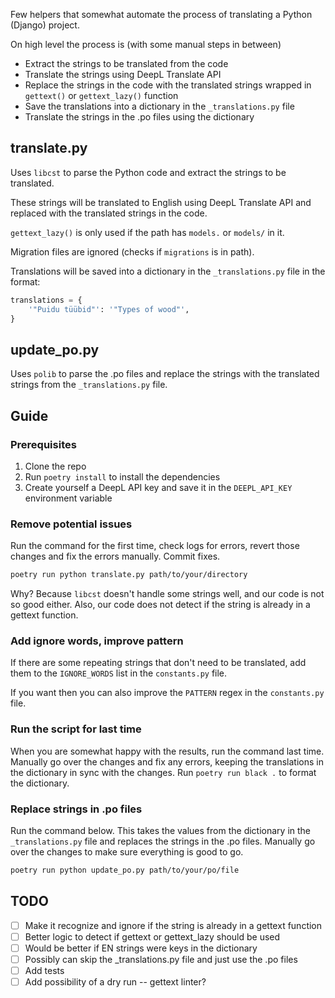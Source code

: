 Few helpers that somewhat automate the process of translating a Python (Django) project.

On high level the process is (with some manual steps in between)
- Extract the strings to be translated from the code
- Translate the strings using DeepL Translate API
- Replace the strings in the code with the translated strings wrapped in `gettext()` or `gettext_lazy()` function
- Save the translations into a dictionary in the `_translations.py` file
- Translate the strings in the .po files using the dictionary

## translate.py

Uses `libcst` to parse the Python code and extract the strings to be translated. 

These strings will be translated to English using DeepL Translate API and replaced with the translated strings in the code.

`gettext_lazy()` is only used if the path has `models.` or `models/` in it. 

Migration files are ignored (checks if `migrations` is in path).

Translations will be saved into a dictionary in the `_translations.py` file in the format:

```python
translations = {
    '"Puidu tüübid"': '"Types of wood"',
}
```

## update_po.py

Uses `polib` to parse the .po files and replace the strings with the translated strings from the `_translations.py` file.

## Guide

### Prerequisites

1. Clone the repo
2. Run `poetry install` to install the dependencies
3. Create yourself a DeepL API key and save it in the `DEEPL_API_KEY` environment variable

### Remove potential issues

Run the command for the first time, check logs for errors, revert those changes and fix the errors manually. 
Commit fixes.

```bash
poetry run python translate.py path/to/your/directory
```

Why? Because `libcst` doesn't handle some strings well, and our code is not so good either. 
Also, our code does not detect if the string is already in a gettext function.

### Add ignore words, improve pattern

If there are some repeating strings that don't need to be translated, add them to the `IGNORE_WORDS` list in the `constants.py` file.

If you want then you can also improve the `PATTERN` regex in the `constants.py` file.

### Run the script for last time

When you are somewhat happy with the results, run the command last time. Manually go over the changes and fix any errors, 
keeping the translations in the dictionary in sync with the changes. Run `poetry run black .` to format the dictionary.

### Replace strings in .po files

Run the command below. This takes the values from the dictionary in the `_translations.py` file and replaces the strings in the .po files. 
Manually go over the changes to make sure everything is good to go.

```bash
poetry run python update_po.py path/to/your/po/file
```

## TODO

- [ ] Make it recognize and ignore if the string is already in a gettext function
- [ ] Better logic to detect if gettext or gettext_lazy should be used
- [ ] Would be better if EN strings were keys in the dictionary
- [ ] Possibly can skip the _translations.py file and just use the .po files
- [ ] Add tests
- [ ] Add possibility of a dry run -- gettext linter?
